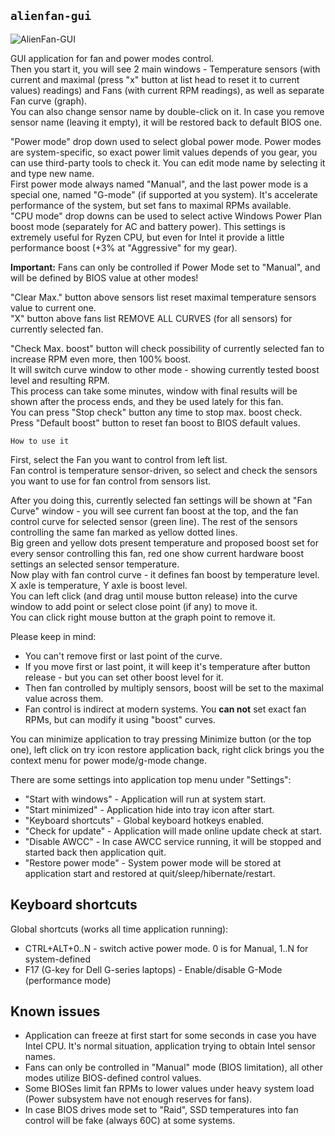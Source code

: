 ## `alienfan-gui`

![AlienFan-GUI](https://github.com/T-Troll/alienfx-tools/blob/master/Doc/img/alienfan.png?raw=true)

GUI application for fan and power modes control.  
Then you start it, you will see 2 main windows - Temperature sensors (with current and maximal (press "x" button at list head to reset it to current values) readings) and Fans (with current RPM readings), as well as separate Fan curve (graph).  
You can also change sensor name by double-click on it. In case you remove sensor name (leaving it empty), it will be restored back to default BIOS one.

"Power mode" drop down used to select global power mode. Power modes are system-specific, so exact power limit values depends of you gear, you can use third-party tools to check it. You can edit mode name by selecting it and type new name.  
First power mode always named "Manual", and the last power mode is a special one, named "G-mode" (if supported at you system). It's accelerate performance of the system, but set fans to maximal RPMs available.  
"CPU mode" drop downs can be used to select active Windows Power Plan boost mode (separately for AC and battery power). This settings is extremely useful for Ryzen CPU, but even for Intel it provide a little performance boost (+3% at "Aggressive" for my gear).  

**Important:** Fans can only be controlled if Power Mode set to "Manual", and will be defined by BIOS value at other modes!

"Clear Max." button above sensors list reset maximal temperature sensors value to current one.  
"X" button above fans list REMOVE ALL CURVES (for all sensors) for currently selected fan.

"Check Max. boost" button will check possibility of currently selected fan to increase RPM even more, then 100% boost.  
It will switch curve window to other mode - showing currently tested boost level and resulting RPM.  
This process can take some minutes, window with final results will be shown after the process ends, and they be used lately for this fan.  
You can press "Stop check" button any time to stop max. boost check.  
Press "Default boost" button to reset fan boost to BIOS default values.

```
How to use it
```

First, select the Fan you want to control from left list.  
Fan control is temperature sensor-driven, so select and check the sensors you want to use for fan control from sensors list.  

After you doing this, currently selected fan settings will be shown at "Fan Curve" window - you will see current fan boost at the top, and the fan control curve for selected sensor (green line).
The rest of the sensors controlling the same fan marked as yellow dotted lines.  
Big green and yellow dots present temperature and proposed boost set for every sensor controlling this fan, red one show current hardware boost settings an selected sensor temperature.  
Now play with fan control curve - it defines fan boost by temperature level. X axle is temperature, Y axle is boost level.  
You can left click (and drag until mouse button release) into the curve window to add point or select close point (if any) to move it.  
You can click right mouse button at the graph point to remove it.  

Please keep in mind:
- You can't remove first or last point of the curve.
- If you move first or last point, it will keep it's temperature after button release - but you can set other boost level for it.
- Then fan controlled by multiply sensors, boost will be set to the maximal value across them.
- Fan control is indirect at modern systems. You **can not** set exact fan RPMs, but can modify it using "boost" curves.

You can minimize application to tray pressing Minimize button (or the top one), left click on try icon restore application back, right click brings you the context menu for power mode/g-mode change.

There are some settings into application top menu under "Settings":
- "Start with windows" - Application will run at system start.
- "Start minimized" - Application hide into tray icon after start.
- "Keyboard shortcuts" - Global keyboard hotkeys enabled.
- "Check for update" - Application will made online update check at start.
- "Disable AWCC" - In case AWCC service running, it will be stopped and started back then application quit.
- "Restore power mode" - System power mode will be stored at application start and restored at quit/sleep/hibernate/restart.

## Keyboard shortcuts

Global shortcuts (works all time application running):
- CTRL+ALT+0..N - switch active power mode. 0 is for Manual, 1..N for system-defined
- F17 (G-key for Dell G-series laptops) - Enable/disable G-Mode (performance mode)

## Known issues
- Application can freeze at first start for some seconds in case you have Intel CPU. It's normal situation, application trying to obtain Intel sensor names. 
- Fans can only be controlled in "Manual" mode (BIOS limitation), all other modes utilize BIOS-defined control values.
- Some BIOSes limit fan RPMs to lower values under heavy system load (Power subsystem have not enough reserves for fans).
- In case BIOS drives mode set to "Raid", SSD temperatures into fan control will be fake (always 60C) at some systems.


